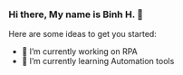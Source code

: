 ### Hi there, My name is Binh H. 👋

Here are some ideas to get you started:

- 🔭 I’m currently working on RPA
- 🌱 I’m currently learning Automation tools

